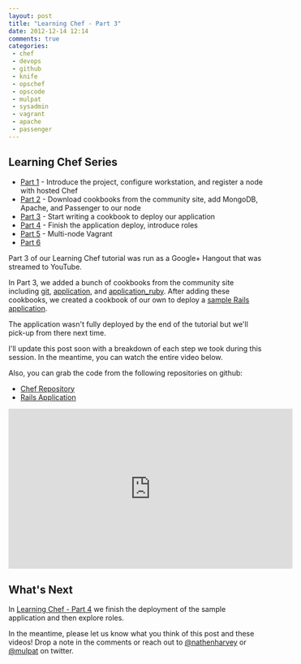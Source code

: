 ```yaml
---
layout: post
title: "Learning Chef - Part 3"
date: 2012-12-14 12:14
comments: true
categories: 
 - chef
 - devops
 - github
 - knife
 - opschef
 - opscode
 - mulpat
 - sysadmin
 - vagrant
 - apache
 - passenger
---
```


## Learning Chef Series

* [Part 1](http://nathenharvey.com/blog/2012/12/06/learning-chef-part-1/) - Introduce the project, configure workstation, and register a node with hosted Chef
* [Part 2](http://nathenharvey.com/blog/2012/12/07/learning-chef-part-2/) - Download cookbooks from the community site, add MongoDB, Apache, and Passenger to our node
* [Part 3](http://nathenharvey.com/blog/2012/12/14/learning-chef-part-3/) - Start writing a cookbook to deploy our application
* [Part 4](http://nathenharvey.com/blog/2012/12/19/learning-chef-part-4/) - Finish the application deploy, introduce roles
* [Part 5](http://nathenharvey.com/blog/2012/12/28/learning-chef-part-5/) - Multi-node Vagrant
* [Part 6](http://nathenharvey.com/blog/2013/01/16/learning-chef-part-6/)

Part 3 of our Learning Chef tutorial was run as a Google+ Hangout that was streamed to YouTube.

In Part 3, we added a bunch of cookbooks from the community site including [git](http://ckbk.it/git), [application](http://ckbk.it/application), and [application_ruby](http://ckbk.it/application_ruby).  After adding these cookbooks, we created a cookbook of our own to deploy a [sample Rails application](https://github.com/mulderp/chef-demo).

The application wasn't fully deployed by the end of the tutorial but we'll pick-up from there next time.

I'll update this post soon with a breakdown of each step we took during this session.  In the meantime, you can watch the entire video below.

Also, you can grab the code from the following repositories on github:

* [Chef Repository](http://github.com/mulderp/learning-chef)
* [Rails Application](http://github.com/mulderp/chef-demo)

<iframe width="560" height="315" src="http://www.youtube.com/embed/3cA1IL8DV8I" frameborder="0" allowfullscreen></iframe>

## What's Next

In [Learning Chef - Part 4](http://nathenharvey.com/blog/2012/12/19/learning-chef-part-4/) we finish the deployment of the sample application and then explore roles.

In the meantime, please let us know what you think of this post and these videos!  Drop a note in the comments or reach out to [@nathenharvey](https://twitter.com/nathenharvey) or [@mulpat](http://twitter.com/mulpat) on twitter.


